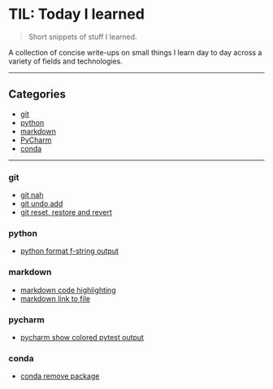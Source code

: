 # TIL: Today I learned

> Short snippets of stuff I learned.

A collection of concise write-ups on small things I learn day to day across a
variety of fields and technologies.

---

## Categories
* [git](git)
* [python](python)
* [markdown](markdown)
* [PyCharm](pycharm)
* [conda](conda)


---

### git
- [git nah](git/git_nah.md)
- [git undo add](git/git_undo_add.md)
- [git reset, restore and revert](git/git_reset_restore_revert.md)


### python
- [python format f-string output](python/python_format_f_string.md)


### markdown
- [markdown code highlighting](markdown/markdown_code.md)
- [markdown link to file](markdown/markdown_link_to_file.md)


### pycharm
- [pycharm show colored pytest output](pycharm/pycharm_colored_output.md)

### conda
- [conda remove package](conda/conda_remove_package.md)
